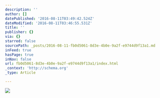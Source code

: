 ```yaml
---
description: ''
author: []
datePublished: '2016-08-11T03:49:42.524Z'
dateModified: '2016-08-11T03:46:55.531Z'
title: ''
publisher: {}
via: {}
starred: false
sourcePath: _posts/2016-08-11-fb0d5061-8d3e-4b0e-9a2f-e9744d9f13a1.md
inFeed: true
hasPage: true
inNav: false
url: fb0d5061-8d3e-4b0e-9a2f-e9744d9f13a1/index.html
_context: 'http://schema.org'
_type: Article

---
```

![](https://the-grid-user-content.s3-us-west-2.amazonaws.com/0b1168a4-af37-4d3f-9dcd-571bae7763bb.jpg)